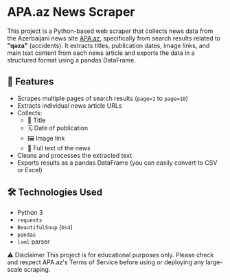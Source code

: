 # APA.az News Scraper

This project is a Python-based web scraper that collects news data from the Azerbaijani news site [APA.az](https://apa.az), specifically from search results related to **"qəza"** (accidents). It extracts titles, publication dates, image links, and main text content from each news article and exports the data in a structured format using a pandas DataFrame.

## 📌 Features

- Scrapes multiple pages of search results (`page=1` to `page=10`)
- Extracts individual news article URLs
- Collects:
  - 📰 Title
  - 🗓️ Date of publication
  - 🖼️ Image link
  - 📄 Full text of the news
- Cleans and processes the extracted text
- Exports results as a pandas DataFrame (you can easily convert to CSV or Excel)

## 🛠️ Technologies Used

- Python 3
- `requests`
- `BeautifulSoup` (`bs4`)
- `pandas`
- `lxml` parser


⚠️ Disclaimer
This project is for educational purposes only. Please check and respect APA.az's Terms of Service before using or deploying any large-scale scraping.
